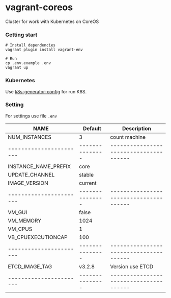 # vagrant-coreos

Cluster for work with Kubernetes on CoreOS

### Getting start

```
# Install dependencies
vagrant plugin install vagrant-env

# Run
cp .env.example .env
vagrant up
```

### Kubernetes

Use [k8s-generator-config](https://batazor.github.io/k8s-generator-config) for run K8S.

### Setting

For settings use file `.env`

| **NAME**              | **Default**   | **Description**                      |
|-----------------------|---------------|--------------------------------------|
| NUM_INSTANCES         | 3             | count machine                        |
|-----------------------|---------------|--------------------------------------|
| INSTANCE_NAME_PREFIX  | core          |                                      |
| UPDATE_CHANNEL        | stable        |                                      |
| IMAGE_VERSION         | current       |                                      |
|-----------------------|---------------|--------------------------------------|
| VM_GUI                | false         |                                      |
| VM_MEMORY             | 1024          |                                      |
| VM_CPUS               | 1             |                                      |
| VB_CPUEXECUTIONCAP    | 100           |                                      |
|-----------------------|---------------|--------------------------------------|
| ETCD_IMAGE_TAG        | v3.2.8        | Version use ETCD                     |
|-----------------------|---------------|--------------------------------------|
